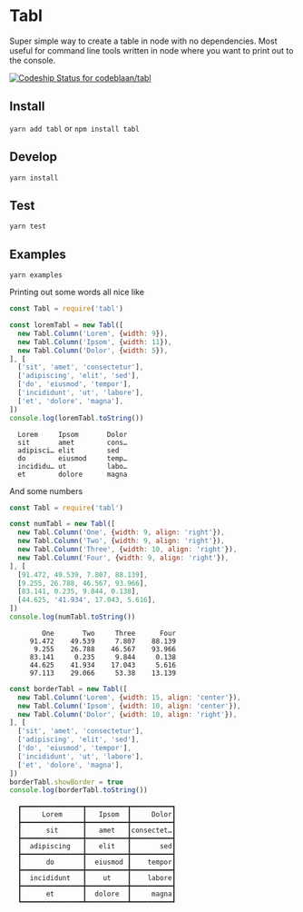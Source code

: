 # Tabl
Super simple way to create a table in node with no dependencies. 
Most useful for command line tools written in node where you
want to print out to the console.

[ ![Codeship Status for codeblaan/tabl](https://app.codeship.com/projects/7efc04d0-2bf3-0136-e263-56d0818919a1/status?branch=master)](https://app.codeship.com/projects/287911)

## Install
`yarn add tabl` or `npm install tabl`

## Develop
`yarn install`

## Test
`yarn test`

## Examples
`yarn examples`


Printing out some words all nice like
```javascript
const Tabl = require('tabl')

const loremTabl = new Tabl([
  new Tabl.Column('Lorem', {width: 9}),
  new Tabl.Column('Ipsom', {width: 11}),
  new Tabl.Column('Dolor', {width: 5}),
], [
  ['sit', 'amet', 'consectetur'],
  ['adipiscing', 'elit', 'sed'],
  ['do', 'eiusmod', 'tempor'],
  ['incididunt', 'ut', 'labore'],
  ['et', 'dolore', 'magna'],
])
console.log(loremTabl.toString())
```

```
  Lorem     Ipsom       Dolor
  sit       amet        cons…
  adipisci… elit        sed
  do        eiusmod     temp…
  incididu… ut          labo…
  et        dolore      magna
```

And some numbers
```javascript
const Tabl = require('tabl')

const numTabl = new Tabl([
  new Tabl.Column('One', {width: 9, align: 'right'}),
  new Tabl.Column('Two', {width: 9, align: 'right'}),
  new Tabl.Column('Three', {width: 10, align: 'right'}),
  new Tabl.Column('Four', {width: 9, align: 'right'}),
], [
  [91.472, 49.539, 7.807, 88.139],
  [9.255, 26.788, 46.567, 93.966],
  [83.141, 0.235, 9.844, 0.138],
  [44.625, '41.934', 17.043, 5.616],
])
console.log(numTabl.toString())
```

```
        One       Two     Three      Four
     91.472    49.539     7.807    88.139
      9.255    26.788    46.567    93.966
     83.141     0.235     9.844     0.138
     44.625    41.934    17.043     5.616
     97.113    29.066     53.38    13.139

```

```javascript
const borderTabl = new Tabl([
  new Tabl.Column('Lorem', {width: 15, align: 'center'}),
  new Tabl.Column('Ipsom', {width: 10, align: 'center'}),
  new Tabl.Column('Dolor', {width: 10, align: 'right'}),
], [
  ['sit', 'amet', 'consectetur'],
  ['adipiscing', 'elit', 'sed'],
  ['do', 'eiusmod', 'tempor'],
  ['incididunt', 'ut', 'labore'],
  ['et', 'dolore', 'magna'],
])
borderTabl.showBorder = true
console.log(borderTabl.toString())
```
```
  ┏━━━━━━━━━━━━━━━┳━━━━━━━━━━┳━━━━━━━━━━┓
  ┃     Lorem     ┃   Ipsom  ┃     Dolor┃
  ┣━━━━━━━━━━━━━━━╋━━━━━━━━━━╋━━━━━━━━━━┫
  ┃      sit      ┃   amet   ┃consectet…┃
  ┣━━━━━━━━━━━━━━━╋━━━━━━━━━━╋━━━━━━━━━━┫
  ┃  adipiscing   ┃   elit   ┃       sed┃
  ┣━━━━━━━━━━━━━━━╋━━━━━━━━━━╋━━━━━━━━━━┫
  ┃      do       ┃  eiusmod ┃    tempor┃
  ┣━━━━━━━━━━━━━━━╋━━━━━━━━━━╋━━━━━━━━━━┫
  ┃  incididunt   ┃    ut    ┃    labore┃
  ┣━━━━━━━━━━━━━━━╋━━━━━━━━━━╋━━━━━━━━━━┫
  ┃      et       ┃  dolore  ┃     magna┃
  ┗━━━━━━━━━━━━━━━┻━━━━━━━━━━┻━━━━━━━━━━┛
```
